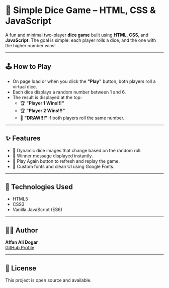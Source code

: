 # 🎲 Simple Dice Game – HTML, CSS & JavaScript

A fun and minimal two-player **dice game** built using **HTML**, **CSS**, and **JavaScript**. The goal is simple: each player rolls a dice, and the one with the higher number wins!

---

## 🕹️ How to Play

- On page load or when you click the **"Play"** button, both players roll a virtual dice.
- Each dice displays a random number between 1 and 6.
- The result is displayed at the top:
  - 🏆 **"Player 1 Wins!!!"**
  - 🏆 **"Player 2 Wins!!!"**
  - 🤝 **"DRAW!!!"** if both players roll the same number.

---

## ✨ Features

- 🎲 Dynamic dice images that change based on the random roll.
- 👑 Winner message displayed instantly.
- 🔁 Play Again button to refresh and replay the game.
- 🎨 Custom fonts and clean UI using Google Fonts.

---

## 🔧 Technologies Used

- HTML5
- CSS3
- Vanilla JavaScript (ES6)

---

## 🧑‍💻 Author

**Affan Ali Dogar**  
[GitHub Profile](https://github.com/affanali-781)

---

## 📜 License

This project is open source and available.
